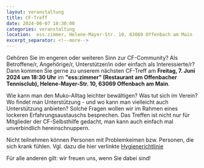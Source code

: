 ```yaml
---
layout: veranstaltung
title: CF-Treff
date: 2024-06-07 18:30:00
categories: veranstaltung
location:  ess:zimmer, Helene-Mayer-Str. 10, 63069 Offenbach am Main
excerpt_separator: <!--more-->
---
```


Gehören Sie im engeren oder weiteren Sinn zur CF-Community? Als Betroffene/r, Angehörige/r, Unterstützer/in oder einfach als Interessierte/r? Dann kommen Sie gerne zu unserem nächsten CF-Treff am **Freitag, 7. Juni 2024 um 18:30 Uhr** im **"ess:zimmer" (Restaurant am Offenbacher Tennisclub), Helene-Mayer-Str. 10, 63069 Offenbach am Main**.

<!--more-->

Wie kann man den Muko-Alltag leichter bewältigen? Was tut sich im Verein? Wo findet man Unterstützung - und wo kann man vielleicht auch Unterstützung anbieten? Solche Fragen wollen wir im Rahmen eines lockeren Erfahrungsaustauschs besprechen. Das Treffen ist nicht nur für Mitglieder der CF-Selbsthilfe gedacht, man kann auch einfach mal unverbindlich hereinschnuppern.

Nicht teilnehmen können Personen mit Problemkeimen bzw. Personen, die sich krank fühlen. Vgl. dazu die hier verlinkte [Hygienerichtlinie](https://www.muko.info/hygienerichtlinie)

Für alle anderen gilt: wir freuen uns, wenn Sie dabei sind!